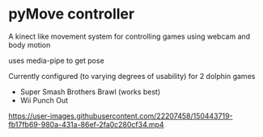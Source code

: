 # pyMove controller

A kinect like movement system for controlling games using webcam and body motion

uses media-pipe to get pose

Currently configured (to varying degrees of usability) for 2 dolphin games
- Super Smash Brothers Brawl (works best)
- Wii Punch Out



https://user-images.githubusercontent.com/22207458/150443719-fb17fb69-980a-431a-86ef-2fa0c280cf34.mp4

